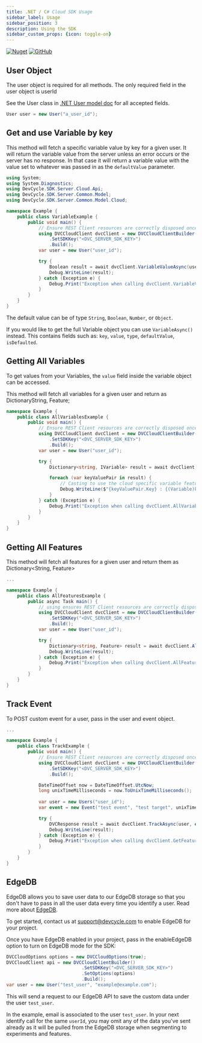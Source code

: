```yaml
---
title: .NET / C# Cloud SDK Usage
sidebar_label: Usage
sidebar_position: 3
description: Using the SDK
sidebar_custom_props: {icon: toggle-on}
---
```


[![Nuget](https://badgen.net/nuget/v/DevCycle.SDK.Server.Cloud)](https://www.nuget.org/packages/DevCycle.SDK.Server.Cloud/)
[![GitHub](https://img.shields.io/github/stars/devcyclehq/dotnet-server-sdk.svg?style=social&label=Star&maxAge=2592000)](https://github.com/DevCycleHQ/dotnet-server-sdk)

## User Object
The user object is required for all methods. The only required field in the user object is userId

See the User class in [.NET User model doc](https://github.com/DevCycleHQ/dotnet-server-sdk/blob/main/docs/User.md) for all accepted fields.

```csharp
User user = new User("a_user_id");
```

## Get and use Variable by key

This method will fetch a specific variable value by key for a given user. It will return the variable
value from the server unless an error occurs or the server has no response.
In that case it will return a variable value with the value set to whatever was passed in as the `defaultValue` parameter.

```csharp
using System;
using System.Diagnostics;
using DevCycle.SDK.Server.Cloud.Api;
using DevCycle.SDK.Server.Common.Model;
using DevCycle.SDK.Server.Common.Model.Cloud;

namespace Example {
    public class VariableExample {
        public void main() {
            // Ensure REST Client resources are correctly disposed once no longer required
            using DVCCloudClient dvcClient = new DVCCloudClientBuilder()
                .SetSDKKey("<DVC_SERVER_SDK_KEY>")
                .Build();
            var user = new User("user_id");

            try {
                Boolean result = await dvcClient.VariableValueAsync(user, "YOUR_KEY", true);
                Debug.WriteLine(result);
            } catch (Exception e) {
                Debug.Print("Exception when calling dvcClient.VariableValueAsync: " + e.Message);
            }
        }
    }
}
```

The default value can be of type `String`, `Boolean`, `Number`, or `Object`.

If you would like to get the full Variable object you can use `VariableAsync()` instead. This contains fields such as:
`key`, `value`, `type`, `defaultValue`, `isDefaulted`.

## Getting All Variables

To get values from your Variables, the `value` field inside the variable object can be accessed.

This method will fetch all variables for a given user and return as DictionaryString, Feature;

```csharp
namespace Example {
    public class AllVariablesExample {
        public void main() {
            // Ensure REST Client resources are correctly disposed once no longer required
            using DVCCloudClient dvcClient = new DVCCloudClientBuilder()
                .SetSDKKey("<DVC_SERVER_SDK_KEY>")
                .Build();
            var user = new User("user_id"); 

            try {
                Dictionary<string, IVariable> result = await dvcClient.AllVariablesAsync(user);

                foreach (var keyValuePair in result) {
                    // Casting to use the cloud specific variable features.
                    Debug.WriteLine($"{keyValuePair.Key} : {(Variable)keyValuePair.Value}");
                }
            } catch (Exception e) {
                Debug.Print("Exception when calling dvcClient.AllVariablesAsync: " + e.Message);
            }
        }
    }
}
```

## Getting All Features
This method will fetch all features for a given user and return them as Dictionary<String, Feature>

```csharp
...

namespace Example {
    public class AllFeaturesExample {
        public async Task main() {
            // using ensures REST Client resources are correctly disposed once no longer required.
            using DVCCloudClient dvcClient = new DVCCloudClientBuilder()
                .SetSDKKey("<DVC_SERVER_SDK_KEY>")
                .Build();
            var user = new User("user_id");

            try {
                Dictionary<string, Feature> result = await dvcClient.AllFeaturesAsync(user);
                Debug.WriteLine(result);
            } catch (Exception e) {
                Debug.Print("Exception when calling dvcClient.AllFeaturesAsync: " + e.Message);
            }
        }
    }
}
```

## Track Event
To POST custom event for a user, pass in the user and event object.

```csharp
...

namespace Example {
    public class TrackExample {
        public void main() {
            // Ensure REST Client resources are correctly disposed once no longer required
            using DVCCloudClient dvcClient = new DVCCloudClientBuilder()
                .SetSDKKey("<DVC_SERVER_SDK_KEY>")
                .Build();

            DateTimeOffset now = DateTimeOffset.UtcNow;
            long unixTimeMilliseconds = now.ToUnixTimeMilliseconds();
            
            var user = new Users("user_id");
            var event = new Event("test event", "test target", unixTimeMilliseconds, 600, new Dictionary<string, object>(){{"key", "value"}});

            try {
                DVCResponse result = await dvcClient.TrackAsync(user, event);
                Debug.WriteLine(result);
            } catch (Exception e) {
                Debug.Print("Exception when calling dvcClient.GetFeaturesAsync: " + e.Message);
            }
        }
    }
}
```

## EdgeDB

EdgeDB allows you to save user data to our EdgeDB storage so that you don't have to pass in all the user data every time you identify a user. 
Read more about [EdgeDB](/home/feature-management/edgedb/what-is-edgedb).

To get started, contact us at support@devcycle.com to enable EdgeDB for your project.

Once you have EdgeDB enabled in your project, pass in the enableEdgeDB option to turn on EdgeDB mode for the SDK:

```csharp
DVCCloudOptions options = new DVCCloudOptions(true);
DVCCloudClient api = new DVCCloudClientBuilder()
                            .SetSDKKey("<DVC_SERVER_SDK_KEY>")
                            .SetOptions(options)
                            .Build();
var user = new User("test_user", "example@example.com");
```

This will send a request to our EdgeDB API to save the custom data under the user `test_user`.

In the example, email is associated to the user `test_user`. In your next identify call for the same `userId`, 
you may omit any of the data you've sent already as it will be pulled from the EdgeDB storage when segmenting to experiments and features.
